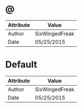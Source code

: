 # @
| Attribute | Value |
| ---  | ---     |
| Author | SixWingedFreak |
| Date | 05/25/2015 |
# Default
| Attribute | Value |
| ---  | ---     |
| Author | SixWingedFreak |
| Date | 05/25/2015 |
